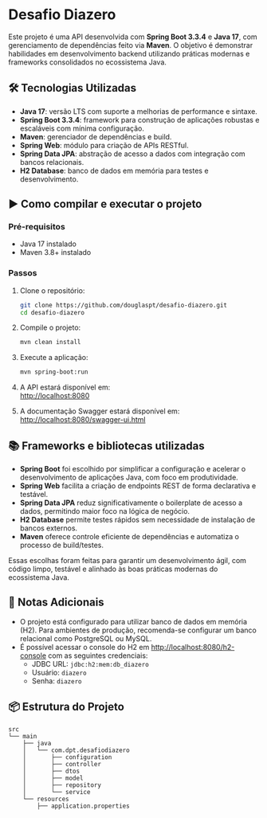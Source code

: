 # Desafio Diazero

Este projeto é uma API desenvolvida com **Spring Boot 3.3.4** e **Java 17**, com gerenciamento de dependências feito via **Maven**. O objetivo é demonstrar habilidades em desenvolvimento backend utilizando práticas modernas e frameworks consolidados no ecossistema Java.

## 🛠️ Tecnologias Utilizadas

- **Java 17**: versão LTS com suporte a melhorias de performance e sintaxe.
- **Spring Boot 3.3.4**: framework para construção de aplicações robustas e escaláveis com mínima configuração.
- **Maven**: gerenciador de dependências e build.
- **Spring Web**: módulo para criação de APIs RESTful.
- **Spring Data JPA**: abstração de acesso a dados com integração com bancos relacionais.
- **H2 Database**: banco de dados em memória para testes e desenvolvimento.

## ▶️ Como compilar e executar o projeto

### Pré-requisitos

- Java 17 instalado
- Maven 3.8+ instalado

### Passos

1. Clone o repositório:
   ```bash
   git clone https://github.com/douglaspt/desafio-diazero.git
   cd desafio-diazero
   ```

2. Compile o projeto:
   ```bash
   mvn clean install
   ```

3. Execute a aplicação:
   ```bash
   mvn spring-boot:run
   ```

4. A API estará disponível em:  
   [http://localhost:8080](http://localhost:8080)

5. A documentação Swagger estará disponível em:  
   [http://localhost:8080/swagger-ui.html](http://localhost:8080/swagger-ui.html)

## 📚 Frameworks e bibliotecas utilizadas

- **Spring Boot** foi escolhido por simplificar a configuração e acelerar o desenvolvimento de aplicações Java, com foco em produtividade.
- **Spring Web** facilita a criação de endpoints REST de forma declarativa e testável.
- **Spring Data JPA** reduz significativamente o boilerplate de acesso a dados, permitindo maior foco na lógica de negócio.
- **H2 Database** permite testes rápidos sem necessidade de instalação de bancos externos.
- **Maven** oferece controle eficiente de dependências e automatiza o processo de build/testes.

Essas escolhas foram feitas para garantir um desenvolvimento ágil, com código limpo, testável e alinhado às boas práticas modernas do ecossistema Java.

## 📝 Notas Adicionais

- O projeto está configurado para utilizar banco de dados em memória (H2). Para ambientes de produção, recomenda-se configurar um banco relacional como PostgreSQL ou MySQL.
- É possível acessar o console do H2 em [http://localhost:8080/h2-console](http://localhost:8080/h2-console) com as seguintes credenciais:
  - JDBC URL: `jdbc:h2:mem:db_diazero`
  - Usuário: `diazero`
  - Senha: `diazero`

## 📦 Estrutura do Projeto

```
src
└── main
    ├── java
    │   └── com.dpt.desafiodiazero
    │       ├── configuration
    │       ├── controller
    │       ├── dtos
    │       ├── model
    │       ├── repository
    │       └── service
    └── resources
        ├── application.properties
```


